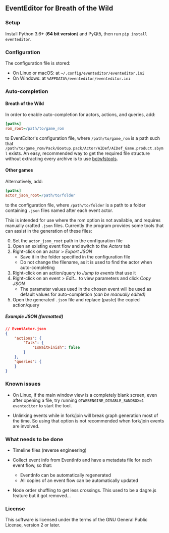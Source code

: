 ## EventEditor for Breath of the Wild

### Setup

Install Python 3.6+ (**64 bit version**) and PyQt5, then run `pip install eventeditor`.

### Configuration

The configuration file is stored:

* On Linux or macOS: at `~/.config/eventeditor/eventeditor.ini`
* On Windows: at `%APPDATA%/eventeditor/eventeditor.ini`

### Auto-completion

#### Breath of the Wild

In order to enable auto-completion for actors, actions, and queries, add:

```ini
[paths]
rom_root=/path/to/game_rom
```

to EventEditor's configuration file, where `/path/to/game_rom` is a path such that
`/path/to/game_rom/Pack/Bootup.pack/Actor/AIDef/AIDef_Game.product.sbyml` exists.
An easy, recommended way to get the required file structure without extracting every archive
is to use [botwfstools](https://github.com/leoetlino/botwfstools).

#### Other games

Alternatively, add:

```ini
[paths]
actor_json_root=/path/to/folder
```
to the configuration file, where `/path/to/folder` is a path to a folder containing `.json` files named after each event actor.

This is intended for use where the rom option is not available, and requires manually crafted `.json` files. Currently the program provides some tools that can assist in the generation of these files:

0. Set the `actor_json_root` path in the configuration file
1. Open an existing event flow and switch to the *Actors* tab
2. Right-click on an actor > *Export JSON*
    - Save it in the folder specified in the configuration file
    - Do not change the filename, as it is used to find the actor when auto-completing
3. Right-click on an action/query to *Jump to events* that use it 
4. Right-click on an event > *Edit...* to view parameters and click *Copy JSON*
    - The parameter values used in the chosen event will be used as default values for auto-completion *(can be manually edited)*
5. Open the generated `.json` file and replace (paste) the copied action/query

##### Example JSON (formatted)
```json
// EventActor.json
{
    "actions": {
        "Talk": {
            "IsWaitFinish": false
        }
    },
    "queries": {
    }
}
```

### Known issues

* On Linux, if the main window view is a completely blank screen, even after opening a file, try running `QTWEBENGINE_DISABLE_SANDBOX=1 eventeditor` to start the tool.

* Unlinking events while in fork/join will break graph generation most of the time. So using that option is not recommended when fork/join events are involved.

### What needs to be done

* Timeline files (reverse engineering)

* Collect event info from EventInfo and have a metadata file for each event flow, so that:
    * EventInfo can be automatically regenerated
    * All copies of an event flow can be automatically updated

* Node order shuffling to get less crossings. This used to be a dagre.js feature but it got removed...

### License

This software is licensed under the terms of the GNU General Public License, version 2 or later.
